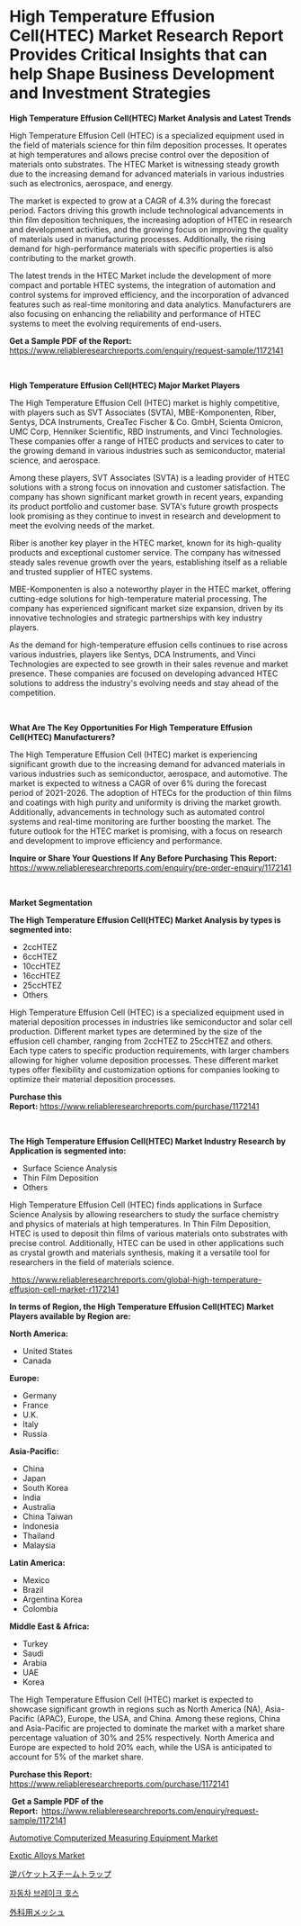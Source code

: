 <p><h1>High Temperature Effusion Cell(HTEC) Market Research Report Provides Critical Insights that can help Shape Business Development and Investment Strategies</h1></p><p><strong>High Temperature Effusion Cell(HTEC) Market Analysis and Latest Trends</strong></p>
<p><p>High Temperature Effusion Cell (HTEC) is a specialized equipment used in the field of materials science for thin film deposition processes. It operates at high temperatures and allows precise control over the deposition of materials onto substrates. The HTEC Market is witnessing steady growth due to the increasing demand for advanced materials in various industries such as electronics, aerospace, and energy.</p><p>The market is expected to grow at a CAGR of 4.3% during the forecast period. Factors driving this growth include technological advancements in thin film deposition techniques, the increasing adoption of HTEC in research and development activities, and the growing focus on improving the quality of materials used in manufacturing processes. Additionally, the rising demand for high-performance materials with specific properties is also contributing to the market growth.</p><p>The latest trends in the HTEC Market include the development of more compact and portable HTEC systems, the integration of automation and control systems for improved efficiency, and the incorporation of advanced features such as real-time monitoring and data analytics. Manufacturers are also focusing on enhancing the reliability and performance of HTEC systems to meet the evolving requirements of end-users.</p></p>
<p><strong>Get a Sample PDF of the Report:&nbsp;</strong> <a href="https://www.reliableresearchreports.com/enquiry/request-sample/1172141">https://www.reliableresearchreports.com/enquiry/request-sample/1172141</a></p>
<p>&nbsp;</p>
<p><strong>High Temperature Effusion Cell(HTEC) Major Market Players</strong></p>
<p><p>The High Temperature Effusion Cell (HTEC) market is highly competitive, with players such as SVT Associates (SVTA), MBE-Komponenten, Riber, Sentys, DCA Instruments, CreaTec Fischer & Co. GmbH, Scienta Omicron, UMC Corp, Henniker Scientific, RBD Instruments, and Vinci Technologies. These companies offer a range of HTEC products and services to cater to the growing demand in various industries such as semiconductor, material science, and aerospace.</p><p>Among these players, SVT Associates (SVTA) is a leading provider of HTEC solutions with a strong focus on innovation and customer satisfaction. The company has shown significant market growth in recent years, expanding its product portfolio and customer base. SVTA's future growth prospects look promising as they continue to invest in research and development to meet the evolving needs of the market.</p><p>Riber is another key player in the HTEC market, known for its high-quality products and exceptional customer service. The company has witnessed steady sales revenue growth over the years, establishing itself as a reliable and trusted supplier of HTEC systems.</p><p>MBE-Komponenten is also a noteworthy player in the HTEC market, offering cutting-edge solutions for high-temperature material processing. The company has experienced significant market size expansion, driven by its innovative technologies and strategic partnerships with key industry players.</p><p>As the demand for high-temperature effusion cells continues to rise across various industries, players like Sentys, DCA Instruments, and Vinci Technologies are expected to see growth in their sales revenue and market presence. These companies are focused on developing advanced HTEC solutions to address the industry's evolving needs and stay ahead of the competition.</p></p>
<p>&nbsp;</p>
<p><strong>What Are The Key Opportunities For High Temperature Effusion Cell(HTEC) Manufacturers?</strong></p>
<p><p>The High Temperature Effusion Cell (HTEC) market is experiencing significant growth due to the increasing demand for advanced materials in various industries such as semiconductor, aerospace, and automotive. The market is expected to witness a CAGR of over 6% during the forecast period of 2021-2026. The adoption of HTECs for the production of thin films and coatings with high purity and uniformity is driving the market growth. Additionally, advancements in technology such as automated control systems and real-time monitoring are further boosting the market. The future outlook for the HTEC market is promising, with a focus on research and development to improve efficiency and performance.</p></p>
<p><strong>Inquire or Share Your Questions If Any Before Purchasing This Report:</strong> <a href="https://www.reliableresearchreports.com/enquiry/pre-order-enquiry/1172141">https://www.reliableresearchreports.com/enquiry/pre-order-enquiry/1172141</a></p>
<p>&nbsp;</p>
<p><strong>Market Segmentation</strong></p>
<p><strong>The High Temperature Effusion Cell(HTEC) Market Analysis by types is segmented into:</strong></p>
<p><ul><li>2ccHTEZ</li><li>6ccHTEZ</li><li>10ccHTEZ</li><li>16ccHTEZ</li><li>25ccHTEZ</li><li>Others</li></ul></p>
<p><p>High Temperature Effusion Cell (HTEC) is a specialized equipment used in material deposition processes in industries like semiconductor and solar cell production. Different market types are determined by the size of the effusion cell chamber, ranging from 2ccHTEZ to 25ccHTEZ and others. Each type caters to specific production requirements, with larger chambers allowing for higher volume deposition processes. These different market types offer flexibility and customization options for companies looking to optimize their material deposition processes.</p></p>
<p><strong>Purchase this Report:&nbsp;</strong><a href="https://www.reliableresearchreports.com/purchase/1172141">https://www.reliableresearchreports.com/purchase/1172141</a></p>
<p>&nbsp;</p>
<p><strong>The High Temperature Effusion Cell(HTEC) Market Industry Research by Application is segmented into:</strong></p>
<p><ul><li>Surface Science Analysis</li><li>Thin Film Deposition</li><li>Others</li></ul></p>
<p><p>High Temperature Effusion Cell (HTEC) finds applications in Surface Science Analysis by allowing researchers to study the surface chemistry and physics of materials at high temperatures. In Thin Film Deposition, HTEC is used to deposit thin films of various materials onto substrates with precise control. Additionally, HTEC can be used in other applications such as crystal growth and materials synthesis, making it a versatile tool for researchers in the field of materials science.</p></p>
<p><a href="https://www.reliableresearchreports.com/global-high-temperature-effusion-cell-market-r1172141">&nbsp;https://www.reliableresearchreports.com/global-high-temperature-effusion-cell-market-r1172141</a></p>
<p><strong>In terms of Region, the High Temperature Effusion Cell(HTEC) Market Players available by Region are:</strong></p>
<p>
    <p> <strong> North America: </strong>
        <ul>
            <li>United States</li>
            <li>Canada</li>
        </ul>
        </p> 
    <p> <strong> Europe: </strong>
        <ul>
            <li>Germany</li>
            <li>France</li>
            <li>U.K.</li>
            <li>Italy</li>
            <li>Russia</li>
        </ul>
        </p> 
    <p> <strong> Asia-Pacific: </strong>
        <ul>
            <li>China</li>
            <li>Japan</li>
            <li>South Korea</li>
            <li>India</li>
            <li>Australia</li>
            <li>China Taiwan</li>
            <li>Indonesia</li>
            <li>Thailand</li>
            <li>Malaysia</li>
        </ul>
        </p> 
    <p> <strong> Latin America: </strong>
        <ul>
            <li>Mexico</li>
            <li>Brazil</li>
            <li>Argentina Korea</li>
            <li>Colombia</li>
        </ul>
        </p> 
    <p> <strong> Middle East & Africa: </strong>
        <ul>
            <li>Turkey</li>
            <li>Saudi</li>
            <li>Arabia</li>
            <li>UAE</li>
            <li>Korea</li>
        </ul>
    </p>
    </p>
<p><p>The High Temperature Effusion Cell (HTEC) market is expected to showcase significant growth in regions such as North America (NA), Asia-Pacific (APAC), Europe, the USA, and China. Among these regions, China and Asia-Pacific are projected to dominate the market with a market share percentage valuation of 30% and 25% respectively. North America and Europe are expected to hold 20% each, while the USA is anticipated to account for 5% of the market share.</p></p>
<p><strong>Purchase this Report: </strong><a href="https://www.reliableresearchreports.com/purchase/1172141">https://www.reliableresearchreports.com/purchase/1172141</a></p>
<p>&nbsp;<strong>Get a Sample PDF of the Report:&nbsp;&nbsp;</strong><a href="https://www.reliableresearchreports.com/enquiry/request-sample/1172141">https://www.reliableresearchreports.com/enquiry/request-sample/1172141</a></p>
<p><strong></strong></p>
<p><p><a href="https://github.com/juancolorado15/Market-Research-Report-List-2/blob/main/automotive-computerized-measuring-equipment-market.md">Automotive Computerized Measuring Equipment Market</a></p><p><a href="https://issuu.com/reportprime-2/docs/exotic-alloys-market-size-2030.pptx">Exotic Alloys Market</a></p><p><a href="https://github.com/sghwr779811674/Market-Research-Report-List-1/blob/main/588034239538.md">逆バケットスチームトラップ</a></p><p><a href="https://github.com/fernandotryO5lson96765/Market-Research-Report-List-1/blob/main/325369137641.md">자동차 브레이크 호스</a></p><p><a href="https://github.com/dandier2003/Market-Research-Report-List-1/blob/main/492970339540.md">外科用メッシュ</a></p></p>